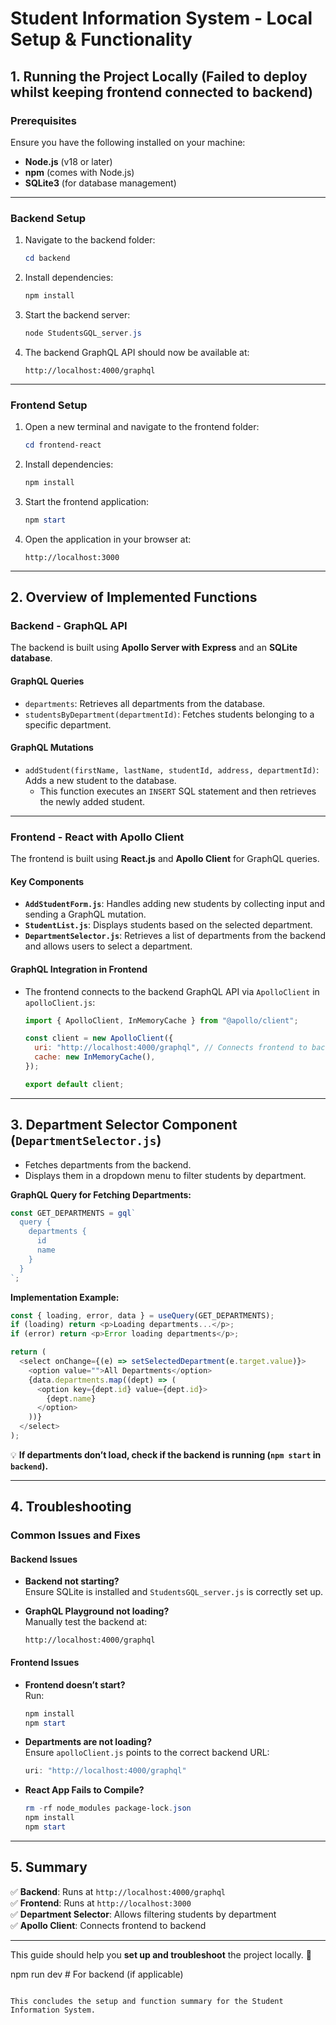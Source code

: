 # Student Information System - Local Setup & Functionality

## **1. Running the Project Locally (Failed to deploy whilst keeping frontend connected to backend)**

### **Prerequisites**
Ensure you have the following installed on your machine:
- **Node.js** (v18 or later)
- **npm** (comes with Node.js)
- **SQLite3** (for database management)

---

### **Backend Setup**
1. Navigate to the backend folder:
   ```powershell
   cd backend
   ```
2. Install dependencies:
   ```powershell
   npm install
   ```
3. Start the backend server:
   ```powershell
   node StudentsGQL_server.js
   ```
4. The backend GraphQL API should now be available at:
   ```
   http://localhost:4000/graphql
   ```

---

### **Frontend Setup**
1. Open a new terminal and navigate to the frontend folder:
   ```powershell
   cd frontend-react
   ```
2. Install dependencies:
   ```powershell
   npm install
   ```
3. Start the frontend application:
   ```powershell
   npm start
   ```
4. Open the application in your browser at:
   ```
   http://localhost:3000
   ```

---

## **2. Overview of Implemented Functions**

### **Backend - GraphQL API**
The backend is built using **Apollo Server with Express** and an **SQLite database**.

#### **GraphQL Queries**
- `departments`: Retrieves all departments from the database.
- `studentsByDepartment(departmentId)`: Fetches students belonging to a specific department.

#### **GraphQL Mutations**
- `addStudent(firstName, lastName, studentId, address, departmentId)`: Adds a new student to the database.
  - This function executes an `INSERT` SQL statement and then retrieves the newly added student.

---

### **Frontend - React with Apollo Client**
The frontend is built using **React.js** and **Apollo Client** for GraphQL queries.

#### **Key Components**
- **`AddStudentForm.js`**: Handles adding new students by collecting input and sending a GraphQL mutation.
- **`StudentList.js`**: Displays students based on the selected department.
- **`DepartmentSelector.js`**: Retrieves a list of departments from the backend and allows users to select a department.

#### **GraphQL Integration in Frontend**
- The frontend connects to the backend GraphQL API via `ApolloClient` in `apolloClient.js`:
  ```javascript
  import { ApolloClient, InMemoryCache } from "@apollo/client";

  const client = new ApolloClient({
    uri: "http://localhost:4000/graphql", // Connects frontend to backend
    cache: new InMemoryCache(),
  });

  export default client;
  ```

---

## **3. Department Selector Component (`DepartmentSelector.js`)**
- Fetches departments from the backend.
- Displays them in a dropdown menu to filter students by department.

**GraphQL Query for Fetching Departments:**
```javascript
const GET_DEPARTMENTS = gql`
  query {
    departments {
      id
      name
    }
  }
`;
```

**Implementation Example:**
```javascript
const { loading, error, data } = useQuery(GET_DEPARTMENTS);
if (loading) return <p>Loading departments...</p>;
if (error) return <p>Error loading departments</p>;

return (
  <select onChange={(e) => setSelectedDepartment(e.target.value)}>
    <option value="">All Departments</option>
    {data.departments.map((dept) => (
      <option key={dept.id} value={dept.id}>
        {dept.name}
      </option>
    ))}
  </select>
);
```

💡 **If departments don’t load, check if the backend is running (`npm start` in `backend`).**

---

## **4. Troubleshooting**
### **Common Issues and Fixes**
#### **Backend Issues**
- **Backend not starting?**  
  Ensure SQLite is installed and `StudentsGQL_server.js` is correctly set up.

- **GraphQL Playground not loading?**  
  Manually test the backend at:
  ```
  http://localhost:4000/graphql
  ```

#### **Frontend Issues**
- **Frontend doesn’t start?**  
  Run:
  ```powershell
  npm install
  npm start
  ```

- **Departments are not loading?**  
  Ensure `apolloClient.js` points to the correct backend URL:
  ```javascript
  uri: "http://localhost:4000/graphql"
  ```

- **React App Fails to Compile?**  
  ```powershell
  rm -rf node_modules package-lock.json
  npm install
  npm start
  ```

---

## **5. Summary**
✅ **Backend**: Runs at `http://localhost:4000/graphql`  
✅ **Frontend**: Runs at `http://localhost:3000`  
✅ **Department Selector**: Allows filtering students by department  
✅ **Apollo Client**: Connects frontend to backend  

---

This guide should help you **set up and troubleshoot** the project locally. 🚀


npm run dev    # For backend (if applicable)
```

This concludes the setup and function summary for the Student Information System.

